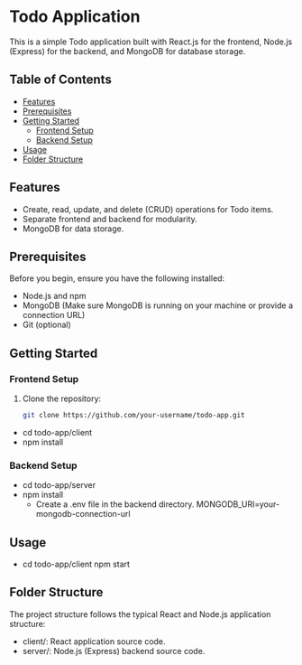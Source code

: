 # Todo Application

This is a simple Todo application built with React.js for the frontend, Node.js (Express) for the backend, and MongoDB for database storage.

## Table of Contents

- [Features](#features)
- [Prerequisites](#prerequisites)
- [Getting Started](#getting-started)
  - [Frontend Setup](#frontend-setup)
  - [Backend Setup](#backend-setup)
- [Usage](#usage)
- [Folder Structure](#folder-structure)

## Features

- Create, read, update, and delete (CRUD) operations for Todo items.
- Separate frontend and backend for modularity.
- MongoDB for data storage.

## Prerequisites

Before you begin, ensure you have the following installed:

- Node.js and npm
- MongoDB (Make sure MongoDB is running on your machine or provide a connection URL)
- Git (optional)

## Getting Started

### Frontend Setup

1. Clone the repository:

   ```bash
   git clone https://github.com/your-username/todo-app.git

- cd todo-app/client
- npm install

### Backend Setup

- cd todo-app/server
- npm install
    - Create a .env file in the backend directory.
        MONGODB_URI=your-mongodb-connection-url

## Usage
-   cd todo-app/client
    npm start
## Folder Structure

The project structure follows the typical React and Node.js application structure:

- client/: React application source code.
- server/: Node.js (Express) backend source code.